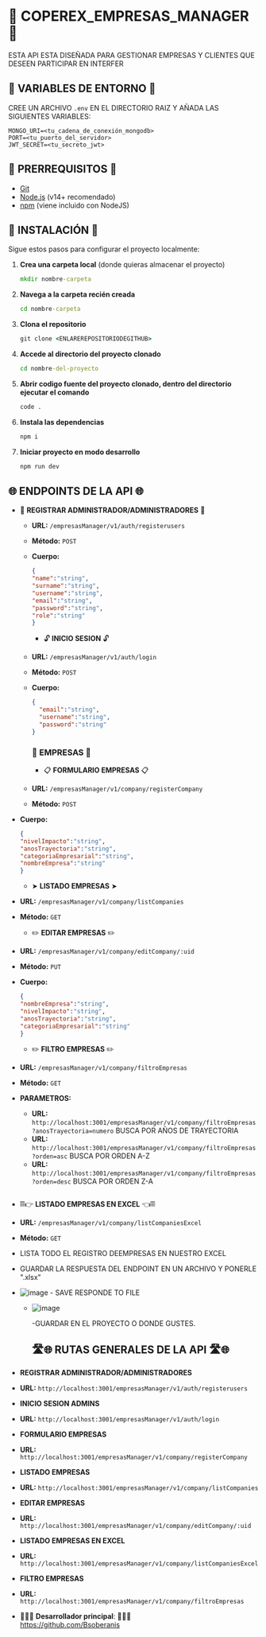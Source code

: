 # 🏢 COPEREX_EMPRESAS_MANAGER 🏢
ESTA API ESTA DISEÑADA PARA GESTIONAR EMPRESAS Y CLIENTES QUE DESEEN PARTICIPAR EN INTERFER

## 🔑 VARIABLES DE ENTORNO 🔑

CREE UN ARCHIVO `.env` EN EL DIRECTORIO RAIZ Y AÑADA LAS SIGUIENTES VARIABLES:

```
MONGO_URI=<tu_cadena_de_conexión_mongodb>
PORT=<tu_puerto_del_servidor>
JWT_SECRET=<tu_secreto_jwt>
```

## 🚀 PRERREQUISITOS 🚀

- [Git](https://git-scm.com/)
- [Node.js](https://nodejs.org/) (v14+ recomendado)
- [npm](https://www.npmjs.com/) (viene incluido con NodeJS)

## 🔧 INSTALACIÓN 🔧

Sigue estos pasos para configurar el proyecto localmente:

1. **Crea una carpeta local** (donde quieras almacenar el proyecto)
   ```cmd
   mkdir nombre-carpeta  
2. **Navega a la carpeta recién creada**
    ```cmd
   cd nombre-carpeta
3. **Clona el repositorio**
    ```cmd
   git clone <ENLAREREPOSITORIODEGITHUB>
4. **Accede al directorio del proyecto clonado**
   ```cmd
   cd nombre-del-proyecto
5. **Abrir codigo fuente del proyecto clonado, dentro del directorio ejecutar el comando**
   ```cmd
   code .
6. **Instala las dependencias**
    ```cmd
   npm i
7. **Iniciar proyecto en modo desarrollo**
    ```cmd
    npm run dev

## 🌐 ENDPOINTS DE LA API 🌐

- 📝 **REGISTRAR ADMINISTRADOR/ADMINISTRADORES** 📝
  - **URL:** `/empresasManager/v1/auth/registerusers`
  - **Método:** `POST`
  - **Cuerpo:**
    ```json
    {
    "name":"string",
    "surname":"string",
    "username":"string",
    "email":"string",
    "password":"string",
    "role":"string"
    }
    ```

     - 🔓 **INICIO SESION** 🔓
  - **URL:** `/empresasManager/v1/auth/login`
  - **Método:** `POST`
  - **Cuerpo:**
    ```json
    {
      "email":"string",
      "username":"string",
      "password":"string"
    }
    ```

     ### 💼 EMPRESAS 💼

    - 📋 **FORMULARIO EMPRESAS** 📋
  - **URL:** `/empresasManager/v1/company/registerCompany`
  - **Método:** `POST`
 - **Cuerpo:**
    ```json
    {
    "nivelImpacto":"string",
    "anosTrayectoria":"string",
    "categoriaEmpresarial":"string",
    "nombreEmpresa":"string"
    }
    ```

    - ➤ **LISTADO EMPRESAS** ➤
  - **URL:** `/empresasManager/v1/company/listCompanies`
  - **Método:** `GET`

    - ✏️ **EDITAR EMPRESAS** ✏️
  - **URL:** `/empresasManager/v1/company/editCompany/:uid`
  - **Método:** `PUT`
  - **Cuerpo:**
    ```json
    {
    "nombreEmpresa":"string",
    "nivelImpacto":"string",
    "anosTrayectoria":"string",
    "categoriaEmpresarial":"string"
    }
    ```

       - ✏️ **FILTRO EMPRESAS** ✏️
  - **URL:** `/empresasManager/v1/company/filtroEmpresas`
  - **Método:** `GET`
  - **PARAMETROS:**
     - **URL:** `http://localhost:3001/empresasManager/v1/company/filtroEmpresas?anosTrayectoria=numero` BUSCA POR AÑOS DE TRAYECTORIA
      - **URL:** `http://localhost:3001/empresasManager/v1/company/filtroEmpresas?orden=asc` BUSCA POR ORDEN A-Z
      - **URL:** `http://localhost:3001/empresasManager/v1/company/filtroEmpresas?orden=desc` BUSCA POR ORDEN Z-A
    ```
    
  - 𝄜👉 **LISTADO EMPRESAS EN EXCEL** 👈𝄜
  - **URL:** `/empresasManager/v1/company/listCompaniesExcel`
  - **Método:** `GET`
  - LISTA TODO EL REGISTRO DEEMPRESAS EN NUESTRO EXCEL 
   - GUARDAR LA RESPUESTA DEL ENDPOINT EN UN ARCHIVO Y PONERLE ".xlsx"
   -  ![image](https://github.com/user-attachments/assets/92243472-1b96-4f5a-af57-caa1bc014077)
     - SAVE RESPONDE TO FILE
      - ![image](https://github.com/user-attachments/assets/ad6fb23b-3a2a-4f09-8d79-564761418bd0)
    
        -GUARDAR EN EL PROYECTO O DONDE GUSTES.

    
        ## 🛣️🌐 RUTAS GENERALES DE LA API 🛣️🌐
  - **REGISTRAR ADMINISTRADOR/ADMINISTRADORES**
  - **URL:** `http://localhost:3001/empresasManager/v1/auth/registerusers`
  - **INICIO SESION ADMINS**
  - **URL:** `http://localhost:3001/empresasManager/v1/auth/login`
  - **FORMULARIO EMPRESAS**
  - **URL:** `http://localhost:3001/empresasManager/v1/company/registerCompany`
  - **LISTADO EMPRESAS**
  - **URL:** `http://localhost:3001/empresasManager/v1/company/listCompanies`
  - **EDITAR EMPRESAS**
  - **URL:** `http://localhost:3001/empresasManager/v1/company/editCompany/:uid`
  - **LISTADO EMPRESAS EN EXCEL**
  - **URL:** `http://localhost:3001/empresasManager/v1/company/listCompaniesExcel`
  - **FILTRO EMPRESAS**
  - **URL:** `http://localhost:3001/empresasManager/v1/company/filtroEmpresas`

 

  - 👨🏻‍💼 **Desarrollador principal**: 👨🏻‍💼  
          https://github.com/Bsoberanis


